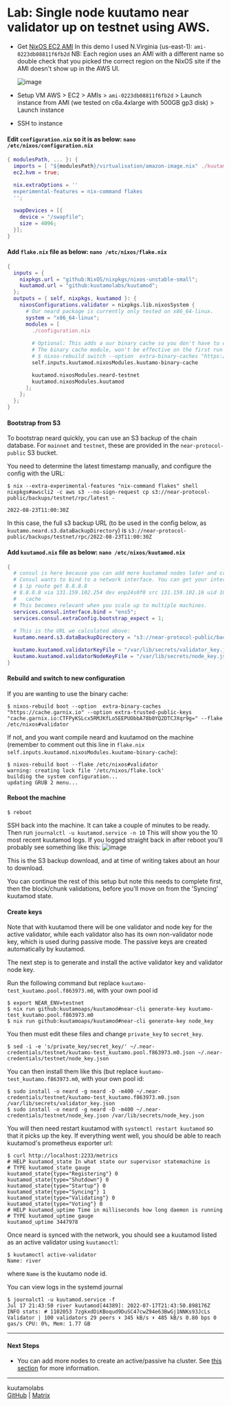 # Lab: Single node kuutamo near validator up on testnet using AWS.

- Get [NixOS EC2 AMI](https://nixos.org/download.html#nixos-amazon)
  In this demo I used N.Virginia (us-east-1): `ami-0223db08811f6fb2d` NB: Each region uses an AMI with a different name so double check that you picked the correct region on the NixOS site if the AMI doesn't show up in the AWS UI.
  
  ![image](https://user-images.githubusercontent.com/38218340/185245850-28b37993-3645-491a-b6fd-bb908737bf8d.png)
  
- Setup VM
  AWS > EC2 > AMIs > `ami-0223db08811f6fb2d` > Launch instance from AMI (we tested on c6a.4xlarge with 500GB gp3 disk) > Launch instance
- SSH to instance

#### Edit `configuration.nix` so it is as below: `nano /etc/nixos/configuration.nix`
```nix
{ modulesPath, ... }: {
  imports = [ "${modulesPath}/virtualisation/amazon-image.nix" ./kuutamod.nix];
  ec2.hvm = true;

  nix.extraOptions = ''
  experimental-features = nix-command flakes
  '';
  
  swapDevices = [{
    device = "/swapfile";
    size = 4096;
  }];
}
```

#### Add `flake.nix` file as below: `nano /etc/nixos/flake.nix`
```nix
{
  inputs = {
    nixpkgs.url = "github:NixOS/nixpkgs/nixos-unstable-small";
    kuutamod.url = "github:kuutamolabs/kuutamod";
  };
  outputs = { self, nixpkgs, kuutamod }: {
    nixosConfigurations.validator = nixpkgs.lib.nixosSystem {
      # Our neard package is currently only tested on x86_64-linux.
      system = "x86_64-linux";
      modules = [
        ./configuration.nix
        
        # Optional: This adds a our binary cache so you don't have to compile neard/kuutamod yourself.
        # The binary cache module, won't be effective on the first run of nixos-rebuild, but you can specify it also via command line like this:
        # $ nixos-rebuild switch --option  extra-binary-caches "https://cache.garnix.io" --option extra-trusted-public-keys "cache.garnix.io:CTFPyKSLcx5RMJKfLo5EEPUObbA78b0YQ2DTCJXqr9g=" --flake /etc/nixos#validator
        self.inputs.kuutamod.nixosModules.kuutamo-binary-cache

        kuutamod.nixosModules.neard-testnet
        kuutamod.nixosModules.kuutamod
      ];
    };
  };
}
```

#### Bootstrap from S3

To bootstrap neard quickly, you can use an S3 backup of the chain database.
For `mainnet` and `testnet`, these are provided in the `near-protocol-public`
S3 bucket.

You need to determine the latest timestamp manually, and configure
the config with the URL:

```
$ nix --extra-experimental-features "nix-command flakes" shell nixpkgs#awscli2 -c aws s3 --no-sign-request cp s3://near-protocol-public/backups/testnet/rpc/latest -

2022-08-23T11:00:30Z
```

In this case, the full s3 backup URL (to be used in the config below, as
`kuutamo.neard.s3.dataBackupDirectory`) is
`s3://near-protocol-public/backups/testnet/rpc/2022-08-23T11:00:30Z`


#### Add `kuutamod.nix` file as below: `nano /etc/nixos/kuutamod.nix`
```nix
{
  # consul is here because you can add more kuutamod nodes later and create an Active/Passive HA cluster.
  # Consul wants to bind to a network interface. You can get your interface as follows:
  # $ ip route get 8.8.8.8
  # 8.8.8.8 via 131.159.102.254 dev enp24s0f0 src 131.159.102.16 uid 1000
  #   cache
  # This becomes relevant when you scale up to multiple machines.
  services.consul.interface.bind = "ens5";
  services.consul.extraConfig.bootstrap_expect = 1;
  
  # This is the URL we calculated above:
  kuutamo.neard.s3.dataBackupDirectory = "s3://near-protocol-public/backups/testnet/rpc/2022-07-15T11:00:30Z";

  kuutamo.kuutamod.validatorKeyFile = "/var/lib/secrets/validator_key.json";
  kuutamo.kuutamod.validatorNodeKeyFile = "/var/lib/secrets/node_key.json";
}
```

#### Rebuild and switch to new configuration
If you are wanting to use the binary cache:

```console
$ nixos-rebuild boot --option  extra-binary-caches "https://cache.garnix.io" --option extra-trusted-public-keys "cache.garnix.io:CTFPyKSLcx5RMJKfLo5EEPUObbA78b0YQ2DTCJXqr9g=" --flake /etc/nixos#validator
```
If not, and you want compile neard and kuutamod on the machine (remember to comment out this line in `flake.nix`  `self.inputs.kuutamod.nixosModules.kuutamo-binary-cache`):

```console
$ nixos-rebuild boot --flake /etc/nixos#validator
warning: creating lock file '/etc/nixos/flake.lock'
building the system configuration...
updating GRUB 2 menu...
```

#### Reboot the machine
```console
$ reboot
```

SSH back into the machine. It can take a couple of minutes to be ready. Then run `journalctl -u kuutamod.service -n 10` 
This will show you the 10 most recent kuutamod logs. If you logged straight back in after reboot you'll probably see something like this:
![image](https://user-images.githubusercontent.com/38218340/186202697-8b83218a-188d-4610-8ecd-c6025ca9bf89.png)

This is the S3 backup download, and at time of writing takes about an hour to download.

You can continue the rest of this setup but note this needs to complete first, then the block/chunk validations, before you'll move on from the 'Syncing' kuutamod state.

#### Create keys

Note that with kuutamod there will be one validator and node key for the active
validator, while each validator also has its own non-validator node key, which
is used during passive mode. The passive keys are created automatically by
kuutamod.

The next step is to generate and install the active validator key and validator
node key.

Run the following command but replace
`kuutamo-test_kuutamo.pool.f863973.m0`, with your own pool id

```console
$ export NEAR_ENV=testnet
$ nix run github:kuutamoaps/kuutamod#near-cli generate-key kuutamo-test_kuutamo.pool.f863973.m0
$ nix run github:kuutamoaps/kuutamod#near-cli generate-key node_key
```

You then must edit these files and change `private_key` to `secret_key`.

```console
$ sed -i -e 's/private_key/secret_key/' ~/.near-credentials/testnet/kuutamo-test_kuutamo.pool.f863973.m0.json ~/.near-credentials/testnet/node_key.json
```

You can then install them like this (but replace
`kuutamo-test_kuutamo.f863973.m0`, with your own pool id:

```console
$ sudo install -o neard -g neard -D -m400 ~/.near-credentials/testnet/kuutamo-test_kuutamo.f863973.m0.json /var/lib/secrets/validator_key.json
$ sudo install -o neard -g neard -D -m400 ~/.near-credentials/testnet/node_key.json /var/lib/secrets/node_key.json
```

You will then need restart kuutamod with `systemctl restart kuutamod` so that it picks up the key. If everything
went well, you should be able to reach kuutamod's prometheus exporter url:

```console
$ curl http://localhost:2233/metrics
# HELP kuutamod_state In what state our supervisor statemachine is
# TYPE kuutamod_state gauge
kuutamod_state{type="Registering"} 0
kuutamod_state{type="Shutdown"} 0
kuutamod_state{type="Startup"} 0
kuutamod_state{type="Syncing"} 1
kuutamod_state{type="Validating"} 0
kuutamod_state{type="Voting"} 0
# HELP kuutamod_uptime Time in milliseconds how long daemon is running
# TYPE kuutamod_uptime gauge
kuutamod_uptime 3447978
```

Once neard is synced with the network, you should see a kuutamod listed as an active validator using `kuutamoctl`:
```console
$ kuutamoctl active-validator
Name: river
```
where `Name` is the kuutamo node id.

You can view logs in the systemd journal
```console
$ journalctl -u kuutamod.service -f
Jul 17 21:43:50 river kuutamod[44389]: 2022-07-17T21:43:50.898176Z  INFO stats: # 1102053 7zgkxdDiKBoqud9DuSC47cwZ94e63BwGj1NNKs93JcLs Validator | 100 validators 29 peers ⬇ 345 kB/s ⬆ 485 kB/s 0.80 bps 0 gas/s CPU: 0%, Mem: 1.77 GB
```

---
#### Next Steps

- You can add more nodes to create an active/passive ha cluster. See [this section](https://github.com/kuutamolabs/kuutamod/blob/main/docs/run-main-test-shard.md#multi-node-kuutamo-cluster) for more information. 

---
kuutamolabs  
[GitHub](https://github.com/kuutamolabs/kuutamod) | [Matrix](https://matrix.to/#/#kuutamo-chat:kuutamo.chat)
